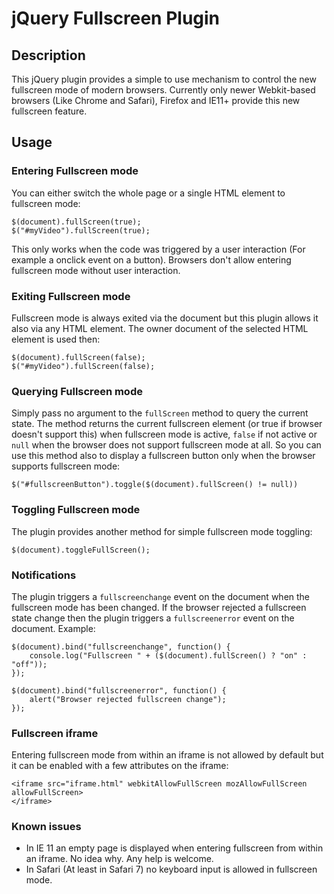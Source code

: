 jQuery Fullscreen Plugin
========================


Description
-----------

This jQuery plugin provides a simple to use mechanism to control the
new fullscreen mode of modern browsers. Currently only newer Webkit-based
browsers (Like Chrome and Safari), Firefox and IE11+ provide this new 
fullscreen feature.


Usage
-----

### Entering Fullscreen mode
 
You can either switch the whole page or a single HTML element to fullscreen
mode:

    $(document).fullScreen(true);
    $("#myVideo").fullScreen(true);

This only works when the code was triggered by a user interaction (For
example a onclick event on a button). Browsers don't allow entering
fullscreen mode without user interaction.


### Exiting Fullscreen mode

Fullscreen mode is always exited via the document but this plugin allows
it also via any HTML element. The owner document of the selected HTML 
element is used then:

    $(document).fullScreen(false);
    $("#myVideo").fullScreen(false);


### Querying Fullscreen mode

Simply pass no argument to the `fullScreen` method to query the current
state.  The method returns the current fullscreen element (or true if
browser doesn't support this) when fullscreen mode is active, `false` if not
active or `null` when the browser does not support fullscreen mode at all. 
So you can use this method also to display a fullscreen button only when the
browser supports fullscreen mode:

    $("#fullscreenButton").toggle($(document).fullScreen() != null))


### Toggling Fullscreen mode

The plugin provides another method for simple fullscreen mode toggling:

    $(document).toggleFullScreen();


### Notifications

The plugin triggers a `fullscreenchange` event on the document when the 
fullscreen mode has been changed. If the browser rejected a fullscreen 
state change then the plugin triggers a `fullscreenerror` event on the
document. Example:

    $(document).bind("fullscreenchange", function() {
        console.log("Fullscreen " + ($(document).fullScreen() ? "on" : "off"));
    });

    $(document).bind("fullscreenerror", function() {
        alert("Browser rejected fullscreen change");
    });


### Fullscreen iframe

Entering fullscreen mode from within an iframe is not allowed by default but
it can be enabled with a few attributes on the iframe:

    <iframe src="iframe.html" webkitAllowFullScreen mozAllowFullScreen allowFullScreen>
    </iframe>

### Known issues

* In IE 11 an empty page is displayed when entering fullscreen from within an
  iframe. No idea why. Any help is welcome.
* In Safari (At least in Safari 7) no keyboard input is allowed in fullscreen
  mode.
